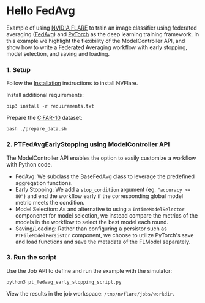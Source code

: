 # Hello FedAvg

Example of using [NVIDIA FLARE](https://nvflare.readthedocs.io/en/main/index.html) to train an image classifier
using federated averaging ([FedAvg](https://arxiv.org/abs/1602.05629))
and [PyTorch](https://pytorch.org/) as the deep learning training framework.
In this example we highlight the flexibility of the ModelController API, and show how to write a Federated Averaging workflow with early stopping, model selection, and saving and loading.

### 1. Setup

Follow the [Installation](https://nvflare.readthedocs.io/en/main/quickstart.html) instructions to install NVFlare.

Install additional requirements:

```
pip3 install -r requirements.txt
```


Prepare the [CIFAR-10](https://www.cs.toronto.edu/~kriz/cifar.html) dataset:

```
bash ./prepare_data.sh
```

### 2. PTFedAvgEarlyStopping using ModelController API

The ModelController API enables the option to easily customize a workflow with Python code.

- FedAvg: We subclass the BaseFedAvg class to leverage the predefined aggregation functions.
- Early Stopping: We add a `stop_condition` argument (eg. `"accuracy >= 80"`) and end the workflow early if the corresponding global model metric meets the condition.
- Model Selection: As and alternative to using a `IntimeModelSelector` componenet for model selection, we instead compare the metrics of the models in the workflow to select the best model each round.
- Saving/Loading: Rather than configuring a persistor such as `PTFileModelPersistor` component, we choose to utilize PyTorch's save and load functions and save the metadata of the FLModel separately.

### 3. Run the script

Use the Job API to define and run the example with the simulator:

```
python3 pt_fedavg_early_stopping_script.py
```

View the results in the job workspace: `/tmp/nvflare/jobs/workdir`.

